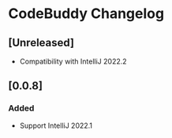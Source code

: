 <!-- Keep a Changelog guide -> https://keepachangelog.com -->

# CodeBuddy Changelog

## [Unreleased]

- Compatibility with IntelliJ 2022.2

## [0.0.8]
### Added
- Support IntelliJ 2022.1

